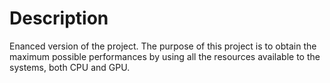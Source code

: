 # Description
Enanced version of the project.
The purpose of this project is to obtain the maximum possible performances by using all the resources available to the systems, both CPU and GPU.

